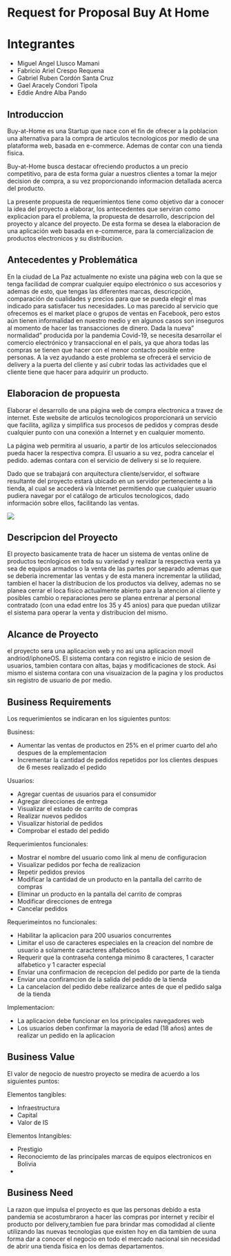 # Request for Proposal Buy At Home

# Integrantes
- Miguel Angel Llusco Mamani
- Fabricio Ariel Crespo Requena
- Gabriel Ruben Cordón Santa Cruz 
- Gael Aracely Condori Tipola
- Eddie Andre Alba Pando

## Introduccion
Buy-at-Home es una Startup que nace con el fin de ofrecer a la poblacion una alternativa para la compra de articulos tecnologicos por medio de una plataforma web, basada en e-commerce. Ademas de contar con una tienda fisica.

Buy-at-Home busca destacar ofreciendo productos a un precio competitivo, para de esta forma guiar a nuestros clientes a tomar la mejor decision de compra, a su vez proporcionando informacion detallada acerca del producto.

La presente propuesta de requerimientos tiene como objetivo dar a conocer la idea del proyecto a elaborar, los antecedentes que serviran como explicacion para el problema, la propuesta de desarrollo, descripcion del proyecto y alcance del proyecto.
De esta forma se desea la elaboracion de una aplicación web basada en e-commerce, para la comercializacion de productos electronicos y su distribucion.

## Antecedentes y Problemática
En la ciudad de La Paz actualmente no existe una página web con la que se tenga facilidad de comprar cualquier equipo electrónico o sus accesorios y ademas de esto, que tengas las diferentes marcas, descricpción, comparación de cualidades y precios para que se pueda elegir el mas indicado para satisfacer tus necesidades. Lo mas parecido al servicio que ofrecemos es el market place o grupos de ventas en Facebook, pero estos aún tienen informalidad en nuestro medio y en algunos casos son inseguros al momento de hacer las transacciones de dinero. Dada la nueva” normalidad” producida por la pandemia Covid-19, se necesita desarrollar el comercio electrónico y transaccional en el país, ya que ahora todas las compras se tienen que hacer con el menor contacto posible entre personas. A la vez ayudando a este problema se ofrecerá el servicio de delivery a la puerta del cliente y así cubrir todas las actividades que el cliente tiene que hacer para adquirir un producto. 


## Elaboracion de propuesta
Elaborar el desarrollo de una página web de compra electronica a travez de internet.
Este website de articulos tecnologicos proporcionará un servicio que facilita, agiliza y simplifica sus procesos de pedidos y compras desde cualquier punto con una conexión a Internet y en cualquier momento. 

La página web permitira al usuario, a partir de los articulos seleccionados pueda hacer la respectiva compra. El usuario a su vez, podra cancelar el pedido. ademas contara con el servicio de delivery si se lo requiere.

Dado que se trabajará con arquitectura cliente/servidor, el software resultante del proyecto estará ubicado en un servidor perteneciente a la tienda, al cual se
accederá vía Internet permitiendo que cualquier usuario pudiera
navegar por el catálogo de articulos tecnologicos, dado información sobre ellos, facilitando las ventas.

![](https://uvm.cdn-capital.digital/img/2019/07/medidas-de-seguridad-para-comprar-en-l%C3%ADnea.jpg)
 
## Descripcion del Proyecto
El proyecto basicamente trata de hacer un sistema de ventas online de productos tecnlogicos en toda su variedad y realizar la respectiva venta ya sea de equipos armados o la venta de las partes por separado ademas que se deberia incrementar las ventas y de esta manera incrementar la utilidad, tambien el hacer la distribucion de los productos via delivey, ademas no se planea cerrar el loca fisico actualmente abierto para la atencion al cliente y posibles cambio o reparaciones pero se planea entrenar al personal contratado (con una edad entre los 35 y 45 anios) para que puedan utilizar el sistema para operar la venta y distribucion del mismo.

## Alcance de Proyecto
el proyecto sera una aplicacion web y no asi una aplicacion movil andriod/iphoneOS. El sistema contara con registro e inicio de sesion de usuarios, tambien contara con altas, bajas y modificaciones de stock. Asi mismo el sistema contara con una visuaizacion de la pagina y los productos sin registro de usuario de por medio. 

## Business Requirements
Los requerimientos se indicaran en los siguientes puntos:

Business:
- Aumentar las ventas de productos en 25% en el primer cuarto del año despues de la emplementacion
- Incrementar la cantidad de pedidos repetidos por los clientes despues de 6 meses realizado el pedido

Usuarios:
- Agregar cuentas de usuarios para el consumidor
- Agregar direcciones de entrega
- Visualizar el estado de carrito de compras
- Realizar nuevos pedidos
- Visualizar historial de pedidos
- Comprobar el estado del pedido

Requerimientos funcionales:
- Mostrar el nombre del usuario como link al menu de configuracion
- Visualizar pedidos por fecha de realizacion
- Repetir pedidos previos
- Modificar la cantidad de un producto en la pantalla del carrito de compras
- Eliminar un producto en la pantalla del carrito de compras
- Modificar direcciones de entrega
- Cancelar pedidos

Requerimeintos no funcionales:
- Habilitar la aplicacion para 200 usuarios concurrentes
- Limitar el uso de caracteres especiales en la creacion del nombre de usuario a solamente caracteres alfabeticos
- Requerir que la contraseña contenga minimo 8 caracteres, 1 caracter alfabetico y 1 caracter especial
- Enviar una confirmacion de recepcion del pedido por parte de la tienda
- Enviar una confiramcion de la salida del pedido de la tienda
- La cancelacion del pedido debe realizarce antes de que el pedido salga de la tienda 

Implementacion:
- La aplicacion debe funcionar en los principales navegadores web
- Los usuarios deben confirmar la mayoria de edad (18 años) antes de realizar un pedido en la aplicacion

## Business Value
El valor de negocio de nuestro proyecto se medira de acuerdo a los siguientes puntos:

Elementos tangibles:
- Infraestructura
- Capital
- Valor de IS

Elementos Intangibles:
- Prestigio
- Reconociemto de las principales marcas de equipos electronicos en Bolivia
-

## Business Need
La razon que impulsa el proyecto es que las personas debido a esta pandemia se acostumbraron a hacer las compras por internet y recibir el producto por delivery,tambien fue para brindar mas comodidad al cliente utilizando las nuevas tecnologias que existen hoy en dia tambien de uuna forma dar a conocer el negocio en todo el mercado nacional sin necesidad de abrir una tienda fisica en los demas departamentos.
